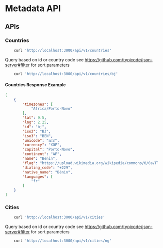 # Metadata API

## APIs

### Countries

```bash
    curl 'http://localhost:3000/api/v1/countries'
```
Query based on id or country code
see https://github.com/typicode/json-server#filter for sort parameters
```bash
    curl 'http://localhost:3000/api/v1/countries/bj'
```
#### Countries Response Example
```json
[
    {
        "timezones": [
            "Africa/Porto-Novo"
        ],
        "lat": 9.5,
        "lng": 2.25,
        "id": "bj",
        "iso2": "BJ",
        "iso3": "BEN",
        "unicode": "🇧🇯",
        "currency": "XOF",
        "capital": "Porto-Novo",
        "continent": "AF",
        "name": "Benin",
        "flag": "https://upload.wikimedia.org/wikipedia/commons/0/0a/Flag_of_Benin.svg",
        "dialing_code": "+229",
        "native_name": "Bénin",
        "languages": [
            "fr"
        ]
    }
]

```

### Cities

```bash
    curl 'http://localhost:3000/api/v1/cities'
```

Query based on id or country code
see https://github.com/typicode/json-server#filter for sort parameters
```bash
    curl 'http://localhost:3000/api/v1/cities/ng'
```
